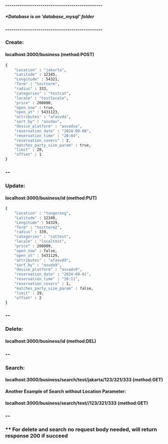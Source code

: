 #### -----------------------------------------------
##### *Database is on 'database_mysql' folder
#### -----------------------------------------------

### Create:
#### localhost:3000/business (method:POST)
```sh
{
    "Location" : "jakarta",
    "Latitude" : 12345,
    "Longitude" : 54321,
    "Term" : "testterm",
    "radius" : 333,
    "categories" : "testcat",
    "locale" : "testlocale",
    "price" : 200000,
    "open_now" : true,
    "open_at" : 5431123,
    "attributes" : "afasvda",
    "sort_by" : "asvdav",
    "device_platform" : "asvadva",
    "reservation_date" : "2024-09-08",
    "reservation_time" : "20:04",
    "reservation_covers" : 2,
    "matches_party_size_param" : true,
    "limit" : 20,
    "offset" : 1
}
```
### --

### Update:
#### localhost:3000/business/id (method:PUT)

```sh
{
    "Location" : "tangerang",
    "Latitude" : 12349,
    "Longitude" : 54329,
    "Term" : "testterm2",
    "radius" : 339,
    "categories" : "cattest",
    "locale" : "localtest",
    "price" : 200009,
    "open_now" : false,
    "open_at" : 5431129,
    "attributes" : "afasvd9",
    "sort_by" : "asvda9",
    "device_platform" : "asvadv9",
    "reservation_date" : "2024-09-01",
    "reservation_time" : "20:11",
    "reservation_covers" : 1,
    "matches_party_size_param" : false,
    "limit" : 29,
    "offset" : 2
}
```
### --

### Delete:
#### localhost:3000/business/id (method:DEL)

### --

### Search:
#### localhost:3000/business/search/test/jakarta/123/321/333 (method:GET)

#### Another Example of Search without Location Parameter:
#### localhost:3000/business/search/test//123/321/333 (method:GET)

### --

### ** For delete and search no request body needed, will return response 200 if succeed